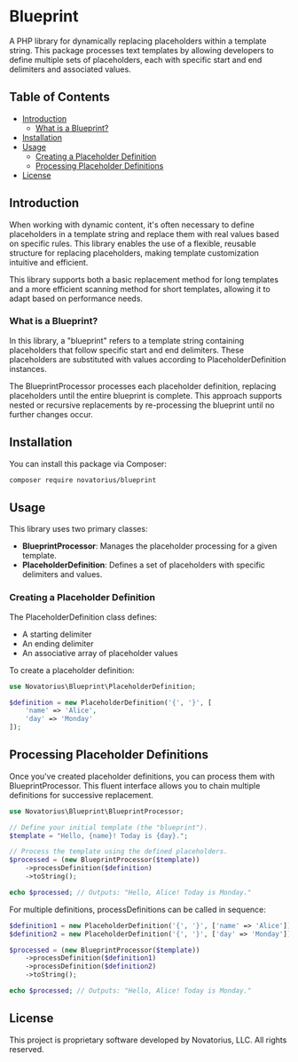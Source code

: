 # Blueprint

A PHP library for dynamically replacing placeholders within a template string. This package processes text templates by
allowing developers to define multiple sets of placeholders, each with specific start and end delimiters and associated
values.

## Table of Contents

- [Introduction](#introduction)
  - [What is a Blueprint?](#what-is-a-blueprint) 
- [Installation](#installation)
- [Usage](#usage)
    - [Creating a Placeholder Definition](#creating-a-placeholder-definition)
    - [Processing Placeholder Definitions](#processing-placeholder-definitions)
- [License](#license)

## Introduction

When working with dynamic content, it's often necessary to define placeholders in a template string and replace them
with real values based on specific rules. This library enables the use of a flexible, reusable structure for replacing
placeholders, making template customization intuitive and efficient.

This library supports both a basic replacement method for long templates and a more efficient scanning method for short
templates, allowing it to adapt based on performance needs.

### What is a Blueprint?

In this library, a "blueprint" refers to a template string containing placeholders that follow specific start and end
delimiters. These placeholders are substituted with values according to PlaceholderDefinition instances.

The BlueprintProcessor processes each placeholder definition, replacing placeholders until the entire blueprint is
complete. This approach supports nested or recursive replacements by re-processing the blueprint until no further
changes occur.

## Installation

You can install this package via Composer:

```bash
composer require novatorius/blueprint
```

## Usage

This library uses two primary classes:

* **BlueprintProcessor**: Manages the placeholder processing for a given template.
* **PlaceholderDefinition**: Defines a set of placeholders with specific delimiters and values.

### Creating a Placeholder Definition

The PlaceholderDefinition class defines:

* A starting delimiter
* An ending delimiter
* An associative array of placeholder values

To create a placeholder definition:

```php
use Novatorius\Blueprint\PlaceholderDefinition;

$definition = new PlaceholderDefinition('{', '}', [
    'name' => 'Alice',
    'day' => 'Monday'
]);
```

## Processing Placeholder Definitions

Once you've created placeholder definitions, you can process them with BlueprintProcessor. This fluent interface allows
you to chain multiple definitions for successive replacement.

```php
use Novatorius\Blueprint\BlueprintProcessor;

// Define your initial template (the "blueprint").
$template = "Hello, {name}! Today is {day}.";

// Process the template using the defined placeholders.
$processed = (new BlueprintProcessor($template))
    ->processDefinition($definition)
    ->toString();

echo $processed; // Outputs: "Hello, Alice! Today is Monday."
```

For multiple definitions, processDefinitions can be called in sequence:

```php
$definition1 = new PlaceholderDefinition('{', '}', ['name' => 'Alice']);
$definition2 = new PlaceholderDefinition('{', '}', ['day' => 'Monday']);

$processed = (new BlueprintProcessor($template))
    ->processDefinition($definition1)
    ->processDefinition($definition2)
    ->toString();

echo $processed; // Outputs: "Hello, Alice! Today is Monday."
```

## License

This project is proprietary software developed by Novatorius, LLC. All rights reserved.